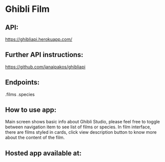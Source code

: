 # Ghibli Film



## API:

https://ghibliapi.herokuapp.com/

## Further API instructions: 

https://github.com/janaipakos/ghibliapi

## Endpoints:

.films
.species

## How to use app: 

Main screen shows basic info about Ghibli Studio, please feel free to toggle between navigation item to see list of films or species. In film interface, there are films styled in cards, click view description button to know more about the content of the film. 

## Hosted app available at: 
